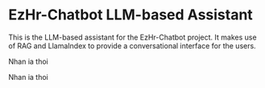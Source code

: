 # EzHr-Chatbot LLM-based Assistant

This is the LLM-based assistant for the EzHr-Chatbot project. It makes use of RAG and LlamaIndex to provide a conversational interface for the users.

Nhan ia thoi

Nhan ia thoi
